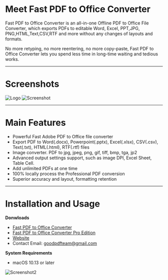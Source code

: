 # **Meet Fast PDF to Office Converter**
Fast PDF to Office Converter is an all-in-one Offline PDF to Office File Converter, which exports PDFs to editable Word, Excel, PPT,JPG, PNG,HTML,Text,CSV,RTF and more without any changes of layouts and formats.

No more retyping, no more reentering, no more copy-paste, Fast PDF to Office Converter lets you spend less time in long-time waiting and tedious works. 

***

# **Screenshots**
 ![Logo](https://is1-ssl.mzstatic.com/image/thumb/Purple211/v4/97/86/d3/9786d388-5485-4dc2-4c51-f930713e2c64/AppIcon-0-0-85-220-0-0-4-0-2x.png/460x0w.webp)
 ![Screenshot](https://is1-ssl.mzstatic.com/image/thumb/PurpleSource221/v4/45/8e/4d/458e4d1a-9a4e-6d58-cfa5-48b9c26338a9/New_EN_1.png/626x0w.webp)

***

# **Main Features**
* Powerful Fast Adobe PDF to Office file converter
* Export PDF to Word(.docx), Powerpoint(.pptx), Excel(.xlsx), CSV(.csv), Text(.txt), HTML(.html), RTF(.rtf) files
* Image converter. PDF to jpg, jpeg, png, gif, tiff, bmp, tga, jp2
* Advanced output settings support, such as image DPI, Excel Sheet, Table Cell.
* Add unlimited PDFs at one time
* 100% locally process the Professional PDF conversion
* Superior accuracy and layout, formatting retention

***

# **Installation and Usage**
**Donwloads**
* [Fast PDF to Office Converter](https://apps.apple.com/us/app/fast-pdf-to-office-converter/id6736963227?mt=12)
* [Fast PDF to Office Converter Pro Edition](https://apps.apple.com/us/app/fast-pdf-to-word-pro-edition/id6738724881)
* [Website](https://sites.google.com/view/good-pdf)
* Contact Email: goodpdfteam@gmail.com

**System Requirements**
* macOS 10.13 or later

![Screenshot2](https://is1-ssl.mzstatic.com/image/thumb/PurpleSource221/v4/a5/36/4f/a5364f46-ea59-9134-3adf-39e84d1083a9/New_EN_2.png/626x0w.webp)
